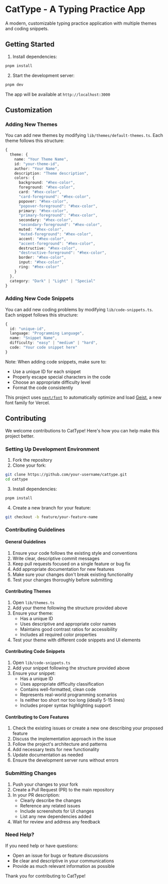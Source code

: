 # CatType - A Typing Practice App

A modern, customizable typing practice application with multiple themes and coding snippets.

## Getting Started

1. Install dependencies:
```bash
pnpm install
```

2. Start the development server:
```bash
pnpm dev
```

The app will be available at `http://localhost:3000`

## Customization

### Adding New Themes

You can add new themes by modifying `lib/themes/default-themes.ts`. Each theme follows this structure:

```typescript
{
  theme: {
    name: "Your Theme Name",
    id: "your-theme-id",
    author: "Your Name",
    description: "Theme description",
    colors: {
      background: "#hex-color",
      foreground: "#hex-color",
      card: "#hex-color",
      "card-foreground": "#hex-color",
      popover: "#hex-color",
      "popover-foreground": "#hex-color",
      primary: "#hex-color",
      "primary-foreground": "#hex-color",
      secondary: "#hex-color",
      "secondary-foreground": "#hex-color",
      muted: "#hex-color",
      "muted-foreground": "#hex-color",
      accent: "#hex-color",
      "accent-foreground": "#hex-color",
      destructive: "#hex-color",
      "destructive-foreground": "#hex-color",
      border: "#hex-color",
      input: "#hex-color",
      ring: "#hex-color"
    }
  },
  category: "Dark" | "Light" | "Special"
}
```

### Adding New Code Snippets

You can add new coding problems by modifying `lib/code-snippets.ts`. Each snippet follows this structure:

```typescript
{
  id: "unique-id",
  language: "Programming Language",
  name: "Snippet Name",
  difficulty: "easy" | "medium" | "hard",
  code: "Your code snippet here"
}
```

Note: When adding code snippets, make sure to:
- Use a unique ID for each snippet
- Properly escape special characters in the code
- Choose an appropriate difficulty level
- Format the code consistently

This project uses [`next/font`](https://nextjs.org/docs/app/building-your-application/optimizing/fonts) to automatically optimize and load [Geist](https://vercel.com/font), a new font family for Vercel.

## Contributing

We welcome contributions to CatType! Here's how you can help make this project better.

### Setting Up Development Environment

1. Fork the repository
2. Clone your fork:
```bash
git clone https://github.com/your-username/cattype.git
cd cattype
```
3. Install dependencies:
```bash
pnpm install
```
4. Create a new branch for your feature:
```bash
git checkout -b feature/your-feature-name
```

### Contributing Guidelines

#### General Guidelines

1. Ensure your code follows the existing style and conventions
2. Write clear, descriptive commit messages
3. Keep pull requests focused on a single feature or bug fix
4. Add appropriate documentation for new features
5. Make sure your changes don't break existing functionality
6. Test your changes thoroughly before submitting

#### Contributing Themes

1. Open `lib/themes.ts`
2. Add your theme following the structure provided above
3. Ensure your theme:
   - Has a unique ID
   - Uses descriptive and appropriate color names
   - Maintains good contrast ratios for accessibility
   - Includes all required color properties
4. Test your theme with different code snippets and UI elements

#### Contributing Code Snippets

1. Open `lib/code-snippets.ts`
2. Add your snippet following the structure provided above
3. Ensure your snippet:
   - Has a unique ID
   - Uses appropriate difficulty classification
   - Contains well-formatted, clean code
   - Represents real-world programming scenarios
   - Is neither too short nor too long (ideally 5-15 lines)
   - Includes proper syntax highlighting support

#### Contributing to Core Features

1. Check the existing issues or create a new one describing your proposed feature
2. Discuss the implementation approach in the issue
3. Follow the project's architecture and patterns
4. Add necessary tests for new functionality
5. Update documentation as needed
6. Ensure the development server runs without errors

### Submitting Changes

1. Push your changes to your fork
2. Create a Pull Request (PR) to the main repository
3. In your PR description:
   - Clearly describe the changes
   - Reference any related issues
   - Include screenshots for UI changes
   - List any new dependencies added
4. Wait for review and address any feedback

### Need Help?

If you need help or have questions:
- Open an issue for bugs or feature discussions
- Be clear and descriptive in your communications
- Provide as much relevant information as possible

Thank you for contributing to CatType!